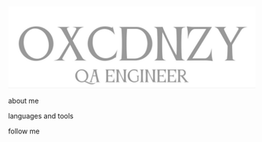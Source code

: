 ![Header](https://github.com/vazhgin/vazhgin/blob/main/assets/photo_2025-06-21_14-09-19.jpg)

about me

languages and tools

follow me